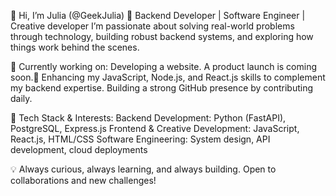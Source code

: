 👋 Hi, I’m Julia (@GeekJulia)
🚀 Backend Developer | Software Engineer | Creative developer
I’m passionate about solving real-world problems through technology, building robust backend systems, and exploring how things work behind the scenes.

🔹 Currently working on:
Developing a website. A product launch is coming soon.🌚
Enhancing my JavaScript, Node.js, and React.js skills to complement my backend expertise.
Building a strong GitHub presence by contributing daily.

🔹 Tech Stack & Interests:
Backend Development: Python (FastAPI), PostgreSQL, Express.js
Frontend & Creative Development: JavaScript, React.js, HTML/CSS
Software Engineering: System design, API development, cloud deployments

💡 Always curious, always learning, and always building. Open to collaborations and new challenges!

<!---
GeekJulia/GeekJulia is a ✨ special ✨ repository because its `README.md` (this file) appears on your GitHub profile.
You can click the Preview link to take a look at your changes.
--->
